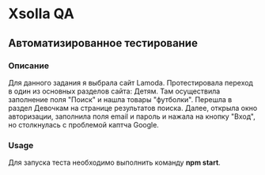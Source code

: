 # Xsolla QA
## Автоматизированное тестирование
### Описание
Для данного задания я выбрала сайт Lamoda. Протестировала переход в один из основных разделов сайта: Детям. Там осуществила заполнение поля "Поиск" и нашла товары "футболки". Перешла в раздел Девочкам на странице результатов поиска. Далее, открыла окно авторизации, заполнила поля email и пароль и нажала на кнопку "Вход", но столкнулась с проблемой каптча Google.

### Usage
Для запуска теста необходимо выполнить команду **npm start**.
